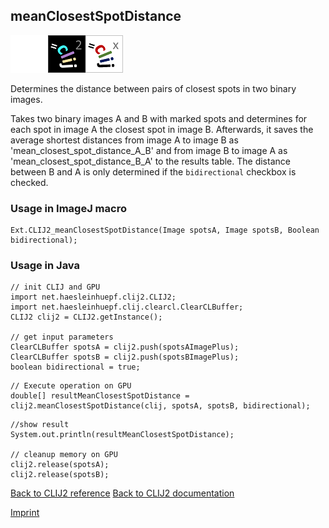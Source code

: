 ## meanClosestSpotDistance
<img src="images/mini_empty_logo.png"/><img src="images/mini_clij2_logo.png"/><img src="images/mini_clijx_logo.png"/>

Determines the distance between pairs of closest spots in two binary images. 

Takes two binary images A and B with marked spots and determines for each spot in image A the closest spot in image B. Afterwards, it saves the average shortest distances from image A to image B as 'mean_closest_spot_distance_A_B' and from image B to image A as 'mean_closest_spot_distance_B_A' to the results table. The distance between B and A is only determined if the `bidirectional` checkbox is checked.

### Usage in ImageJ macro
```
Ext.CLIJ2_meanClosestSpotDistance(Image spotsA, Image spotsB, Boolean bidirectional);
```


### Usage in Java
```
// init CLIJ and GPU
import net.haesleinhuepf.clij2.CLIJ2;
import net.haesleinhuepf.clij.clearcl.ClearCLBuffer;
CLIJ2 clij2 = CLIJ2.getInstance();

// get input parameters
ClearCLBuffer spotsA = clij2.push(spotsAImagePlus);
ClearCLBuffer spotsB = clij2.push(spotsBImagePlus);
boolean bidirectional = true;
```

```
// Execute operation on GPU
double[] resultMeanClosestSpotDistance = clij2.meanClosestSpotDistance(clij, spotsA, spotsB, bidirectional);
```

```
//show result
System.out.println(resultMeanClosestSpotDistance);

// cleanup memory on GPU
clij2.release(spotsA);
clij2.release(spotsB);
```


[Back to CLIJ2 reference](https://clij.github.io/clij2-docs/reference)
[Back to CLIJ2 documentation](https://clij.github.io/clij2-docs)

[Imprint](https://clij.github.io/imprint)

